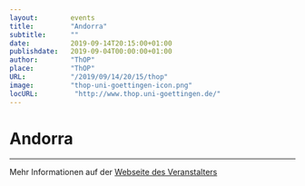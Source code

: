 ```yaml
---
layout:        events
title:         "Andorra"
subtitle:      ""
date:          2019-09-14T20:15:00+01:00
publishdate:   2019-09-04T00:00:00+01:00
author:        "ThOP"
place:         "ThOP"
URL:           "/2019/09/14/20/15/thop"
image:         "thop-uni-goettingen-icon.png"
locURL:         "http://www.thop.uni-goettingen.de/"
---
```


Andorra
===========


-----------



Mehr Informationen auf der [Webseite des Veranstalters](http://www.thop.uni-goettingen.de/)
